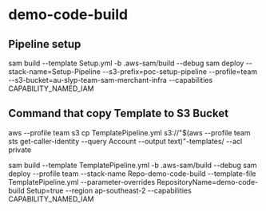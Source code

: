 # demo-code-build








## Pipeline setup

sam build --template Setup.yml -b .aws-sam/build --debug
sam deploy --stack-name=Setup-Pipeline --s3-prefix=poc-setup-pipeline --profile=team --s3-bucket=au-slyp-team-sam-merchant-infra --capabilities CAPABILITY_NAMED_IAM

## Command that copy Template to S3 Bucket
aws --profile team s3 cp TemplatePipeline.yml s3://"$(aws --profile team sts get-caller-identity --query Account --output text)"-templates/ --acl private


sam build --template TemplatePipeline.yml -b .aws-sam/build --debug
sam deploy --profile team --stack-name Repo-demo-code-build --template-file TemplatePipeline.yml --parameter-overrides RepositoryName=demo-code-build Setup=true --region ap-southeast-2 --capabilities CAPABILITY_NAMED_IAM